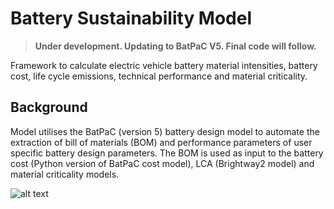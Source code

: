 # Battery Sustainability Model
> **Under development. Updating to BatPaC V5. Final code will follow.**


Framework to calculate electric vehicle battery material intensities, battery cost, life cycle emissions, technical performance and material criticality.  

## Background
Model utilises the BatPaC (version 5) battery design model to automate the extraction of bill of materials (BOM) and performance parameters of user specific battery design parameters. The BOM is used as input to the battery cost (Python version of BatPaC cost model), LCA (Brightway2 model) and material criticality models. 







![alt text](https://github.com/jbaars2/Batt_Sust_Model/blob/main/docs/battery_model_overview.jpg)



